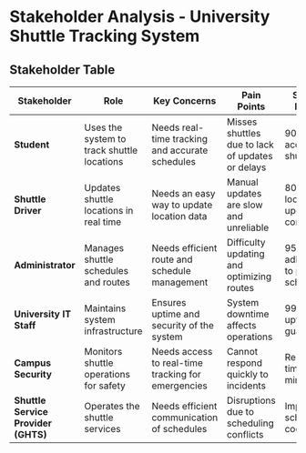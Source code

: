 # Stakeholder Analysis - University Shuttle Tracking System

## **Stakeholder Table**
| **Stakeholder**        | **Role**                                      | **Key Concerns**                              | **Pain Points**                                   | **Success Metrics** |
|------------------------|-----------------------------------------------|-----------------------------------------------|-------------------------------------------------|---------------------|
| **Student**           | Uses the system to track shuttle locations    | Needs real-time tracking and accurate schedules | Misses shuttles due to lack of updates or delays | 90% accuracy in shuttle ETAs |
| **Shuttle Driver**    | Updates shuttle locations in real time       | Needs an easy way to update location data      | Manual updates are slow and unreliable          | 80%+ location update compliance |
| **Administrator**     | Manages shuttle schedules and routes         | Needs efficient route and schedule management  | Difficulty updating and optimizing routes        | 95% adherence to planned schedules |
| **University IT Staff** | Maintains system infrastructure             | Ensures uptime and security of the system      | System downtime affects operations              | 99.9% uptime guarantee |
| **Campus Security**   | Monitors shuttle operations for safety       | Needs access to real-time tracking for emergencies | Cannot respond quickly to incidents              | Response time < 5 minutes |
| **Shuttle Service Provider (GHTS)** | Operates the shuttle services  | Needs efficient communication of schedules    | Disruptions due to scheduling conflicts          | Improved schedule coordination |

